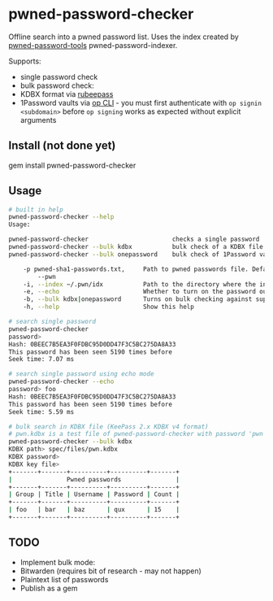 # pwned-password-checker

Offline search into a pwned password list. Uses the index created by [pwned-password-tools](https://github.com/SaltwaterC/pwned-password-tools) pwned-password-indexer.

Supports:

 * single password check
 * bulk password check:
  * KDBX format via [rubeepass](https://gitlab.com/mjwhitta/rubeepass)
  * 1Password vaults via [op CLI](https://support.1password.com/command-line/) - you must first authenticate with `op signin <subdomain>` before `op signing` works as expected without explicit arguments

## Install (not done yet)

  gem install pwned-password-checker

## Usage

```bash
# built in help
pwned-password-checker --help
Usage:

pwned-password-checker                       checks a single password
pwned-password-checker --bulk kdbx           bulk check of a KDBX file
pwned-password-checker --bulk onepassword    bulk check of 1Password vaults

    -p pwned-sha1-passwords.txt,     Path to pwned passwords file. Defaults to ~/.pwn/pwned-passwords-sha1-ordered-by-hash-v4.txt
        --pwn
    -i, --index ~/.pwn/idx           Path to the directory where the index is going to be written. Defaults to ~/.pwn/idx
    -e, --echo                       Whether to turn on the password output in the prompt
    -b, --bulk kdbx|onepassword      Turns on bulk checking against supported backends: kdbx, onepassword
    -h, --help                       Show this help
```

```bash
# search single password
pwned-password-checker
password>
Hash: 0BEEC7B5EA3F0FDBC95D0DD47F3C5BC275DA8A33
This password has been seen 5190 times before
Seek time: 7.07 ms
```

```bash
# search single password using echo mode
pwned-password-checker --echo
password> foo
Hash: 0BEEC7B5EA3F0FDBC95D0DD47F3C5BC275DA8A33
This password has been seen 5190 times before
Seek time: 5.59 ms
```

```bash
# bulk search in KDBX file (KeePass 2.x KDBX v4 format)
# pwn.kdbx is a test file of pwned-password-checker with password 'pwn'
pwned-password-checker --bulk kdbx
KDBX path> spec/files/pwn.kdbx
KDBX password>
KDBX key file>
+-------+-------+----------+----------+-------+
|               Pwned passwords               |
+-------+-------+----------+----------+-------+
| Group | Title | Username | Password | Count |
+-------+-------+----------+----------+-------+
| foo   | bar   | baz      | qux      | 15    |
+-------+-------+----------+----------+-------+
```

## TODO

 * Implement bulk mode:
  * Bitwarden (requires bit of research - may not happen)
  * Plaintext list of passwords
 * Publish as a gem
